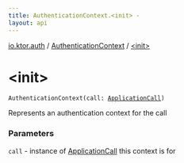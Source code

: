 ```yaml
---
title: AuthenticationContext.<init> - 
layout: api
---
```


<div class='api-docs-breadcrumbs'><a href="../index.html">io.ktor.auth</a> / <a href="index.html">AuthenticationContext</a> / <a href="./-init-.html">&lt;init&gt;</a></div>

# &lt;init&gt;

<div class="signature"><code><span class="identifier">AuthenticationContext</span><span class="symbol">(</span><span class="parameterName" id="io.ktor.auth.AuthenticationContext$<init>(io.ktor.application.ApplicationCall)/call">call</span><span class="symbol">:</span>&nbsp;<a href="../../io.ktor.application/-application-call/index.html"><span class="identifier">ApplicationCall</span></a><span class="symbol">)</span></code></div>

Represents an authentication context for the call

### Parameters

<code>call</code> - instance of <a href="../../io.ktor.application/-application-call/index.html">ApplicationCall</a> this context is for